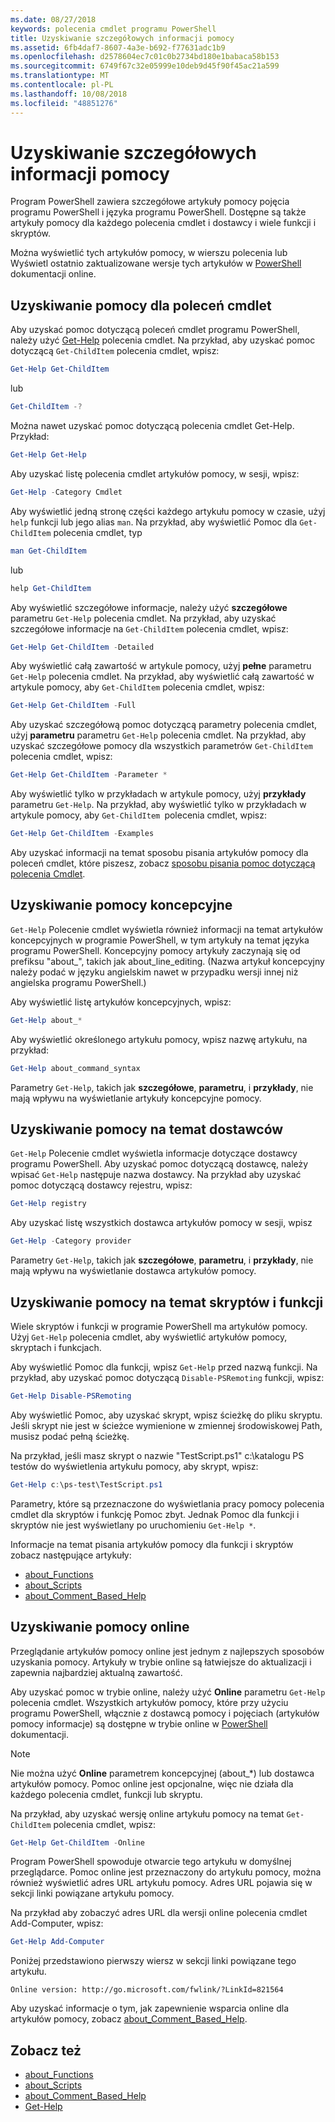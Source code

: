 ```yaml
---
ms.date: 08/27/2018
keywords: polecenia cmdlet programu PowerShell
title: Uzyskiwanie szczegółowych informacji pomocy
ms.assetid: 6fb4daf7-8607-4a3e-b692-f77631adc1b9
ms.openlocfilehash: d2578604ec7c01c0b2734bd180e1babaca58b153
ms.sourcegitcommit: 6749f67c32e05999e10deb9d45f90f45ac21a599
ms.translationtype: MT
ms.contentlocale: pl-PL
ms.lasthandoff: 10/08/2018
ms.locfileid: "48851276"
---
```

# <a name="getting-detailed-help-information"></a>Uzyskiwanie szczegółowych informacji pomocy

Program PowerShell zawiera szczegółowe artykuły pomocy pojęcia programu PowerShell i języka programu PowerShell. Dostępne są także artykuły pomocy dla każdego polecenia cmdlet i dostawcy i wiele funkcji i skryptów.

Można wyświetlić tych artykułów pomocy, w wierszu polecenia lub Wyświetl ostatnio zaktualizowane wersje tych artykułów w [PowerShell](/powershell/scripting/powershell-scripting) dokumentacji online.

## <a name="getting-help-for-cmdlets"></a>Uzyskiwanie pomocy dla poleceń cmdlet

Aby uzyskać pomoc dotyczącą poleceń cmdlet programu PowerShell, należy użyć [Get-Help](/powershell/module/microsoft.powershell.core/Get-Help) polecenia cmdlet. Na przykład, aby uzyskać pomoc dotyczącą `Get-ChildItem` polecenia cmdlet, wpisz:

```powershell
Get-Help Get-ChildItem
```

lub

```powershell
Get-ChildItem -?
```

Można nawet uzyskać pomoc dotyczącą polecenia cmdlet Get-Help. Przykład:

```powershell
Get-Help Get-Help
```

Aby uzyskać listę polecenia cmdlet artykułów pomocy, w sesji, wpisz:

```powershell
Get-Help -Category Cmdlet
```

Aby wyświetlić jedną stronę części każdego artykułu pomocy w czasie, użyj `help` funkcji lub jego alias `man`.
Na przykład, aby wyświetlić Pomoc dla `Get-ChildItem` polecenia cmdlet, typ

```powershell
man Get-ChildItem
```

lub

```powershell
help Get-ChildItem
```

Aby wyświetlić szczegółowe informacje, należy użyć **szczegółowe** parametru `Get-Help` polecenia cmdlet. Na przykład, aby uzyskać szczegółowe informacje na `Get-ChildItem` polecenia cmdlet, wpisz:

```powershell
Get-Help Get-ChildItem -Detailed
```

Aby wyświetlić całą zawartość w artykule pomocy, użyj **pełne** parametru `Get-Help` polecenia cmdlet. Na przykład, aby wyświetlić całą zawartość w artykule pomocy, aby `Get-ChildItem` polecenia cmdlet, wpisz:

```powershell
Get-Help Get-ChildItem -Full
```

Aby uzyskać szczegółową pomoc dotyczącą parametry polecenia cmdlet, użyj **parametru** parametru `Get-Help` polecenia cmdlet. Na przykład, aby uzyskać szczegółowe pomocy dla wszystkich parametrów `Get-ChildItem` polecenia cmdlet, wpisz:

```powershell
Get-Help Get-ChildItem -Parameter *
```

Aby wyświetlić tylko w przykładach w artykule pomocy, użyj **przykłady** parametru `Get-Help`.
Na przykład, aby wyświetlić tylko w przykładach w artykule pomocy, aby `Get-ChildItem `polecenia cmdlet, wpisz:

```powershell
Get-Help Get-ChildItem -Examples
```

Aby uzyskać informacji na temat sposobu pisania artykułów pomocy dla poleceń cmdlet, które piszesz, zobacz [sposobu pisania pomoc dotyczącą polecenia Cmdlet](/powershell/developer/help/writing-help-for-windows-powershell-cmdlets).

## <a name="getting-conceptual-help"></a>Uzyskiwanie pomocy koncepcyjne

`Get-Help` Polecenie cmdlet wyświetla również informacji na temat artykułów koncepcyjnych w programie PowerShell, w tym artykuły na temat języka programu PowerShell. Koncepcyjny pomocy artykuły zaczynają się od prefiksu "about_", takich jak about_line_editing. (Nazwa artykuł koncepcyjny należy podać w języku angielskim nawet w przypadku wersji innej niż angielska programu PowerShell.)

Aby wyświetlić listę artykułów koncepcyjnych, wpisz:

```powershell
Get-Help about_*
```

Aby wyświetlić określonego artykułu pomocy, wpisz nazwę artykułu, na przykład:

```powershell
Get-Help about_command_syntax
```

Parametry `Get-Help`, takich jak **szczegółowe**, **parametru**, i **przykłady**, nie mają wpływu na wyświetlanie artykuły koncepcyjne pomocy.

## <a name="getting-help-about-providers"></a>Uzyskiwanie pomocy na temat dostawców

`Get-Help` Polecenie cmdlet wyświetla informacje dotyczące dostawcy programu PowerShell. Aby uzyskać pomoc dotyczącą dostawcę, należy wpisać `Get-Help` następuje nazwa dostawcy. Na przykład aby uzyskać pomoc dotyczącą dostawcy rejestru, wpisz:

```powershell
Get-Help registry
```

Aby uzyskać listę wszystkich dostawca artykułów pomocy w sesji, wpisz

```powershell
Get-Help -Category provider
```

Parametry `Get-Help`, takich jak **szczegółowe**, **parametru**, i **przykłady**, nie mają wpływu na wyświetlanie dostawca artykułów pomocy.

## <a name="getting-help-about-scripts-and-functions"></a>Uzyskiwanie pomocy na temat skryptów i funkcji

Wiele skryptów i funkcji w programie PowerShell ma artykułów pomocy. Użyj `Get-Help` polecenia cmdlet, aby wyświetlić artykułów pomocy, skryptach i funkcjach.

Aby wyświetlić Pomoc dla funkcji, wpisz `Get-Help` przed nazwą funkcji. Na przykład, aby uzyskać pomoc dotyczącą `Disable-PSRemoting` funkcji, wpisz:

```powershell
Get-Help Disable-PSRemoting
```

Aby wyświetlić Pomoc, aby uzyskać skrypt, wpisz ścieżkę do pliku skryptu. Jeśli skrypt nie jest w ścieżce wymienione w zmiennej środowiskowej Path, musisz podać pełną ścieżkę.

Na przykład, jeśli masz skrypt o nazwie "TestScript.ps1" c:\\katalogu PS testów do wyświetlenia artykułu pomocy, aby skrypt, wpisz:

```powershell
Get-Help c:\ps-test\TestScript.ps1
```

Parametry, które są przeznaczone do wyświetlania pracy pomocy polecenia cmdlet dla skryptów i funkcję Pomoc zbyt. Jednak Pomoc dla funkcji i skryptów nie jest wyświetlany po uruchomieniu `Get-Help *`.

Informacje na temat pisania artykułów pomocy dla funkcji i skryptów zobacz następujące artykuły:

- [about_Functions](/powershell/module/microsoft.powershell.core/about/about_functions)
- [about_Scripts](/powershell/module/microsoft.powershell.core/about/about_scripts)
- [about_Comment_Based_Help](/powershell/module/microsoft.powershell.core/about/about_comment_based_help)

## <a name="getting-help-online"></a>Uzyskiwanie pomocy online

Przeglądanie artykułów pomocy online jest jednym z najlepszych sposobów uzyskania pomocy. Artykuły w trybie online są łatwiejsze do aktualizacji i zapewnia najbardziej aktualną zawartość.

Aby uzyskać pomoc w trybie online, należy użyć **Online** parametru `Get-Help` polecenia cmdlet. Wszystkich artykułów pomocy, które przy użyciu programu PowerShell, włącznie z dostawcą pomocy i pojęciach (artykułów pomocy informacje) są dostępne w trybie online w [PowerShell](/powershell/scripting/powershell-scripting) dokumentacji.

> [!NOTE]
> Nie można użyć **Online** parametrem koncepcyjnej (about_\*) lub dostawca artykułów pomocy.
> Pomoc online jest opcjonalne, więc nie działa dla każdego polecenia cmdlet, funkcji lub skryptu.

Na przykład, aby uzyskać wersję online artykułu pomocy na temat `Get-ChildItem` polecenia cmdlet, wpisz:

```powershell
Get-Help Get-ChildItem -Online
```

Program PowerShell spowoduje otwarcie tego artykułu w domyślnej przeglądarce. Pomoc online jest przeznaczony do artykułu pomocy, można również wyświetlić adres URL artykułu pomocy. Adres URL pojawia się w sekcji linki powiązane artykułu pomocy.

Na przykład aby zobaczyć adres URL dla wersji online polecenia cmdlet Add-Computer, wpisz:

```powershell
Get-Help Add-Computer
```

Poniżej przedstawiono pierwszy wiersz w sekcji linki powiązane tego artykułu.

```Output
Online version: http://go.microsoft.com/fwlink/?LinkId=821564
```

Aby uzyskać informacje o tym, jak zapewnienie wsparcia online dla artykułów pomocy, zobacz [about_Comment_Based_Help](/powershell/module/microsoft.powershell.core/about/about_comment_based_help).

## <a name="see-also"></a>Zobacz też

- [about_Functions](/powershell/module/microsoft.powershell.core/about/about_functions)
- [about_Scripts](/powershell/module/microsoft.powershell.core/about/about_scripts)
- [about_Comment_Based_Help](/powershell/module/microsoft.powershell.core/about/about_comment_based_help)
- [Get-Help](/powershell/module/microsoft.powershell.core/get-help)
